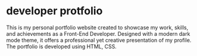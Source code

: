 # developer protfolio
This is my personal portfolio website created to showcase my work, skills, and achievements as a Front-End Developer. Designed with a modern dark mode theme, it offers a professional yet creative presentation of my profile.  The portfolio is developed using HTML, CSS.
